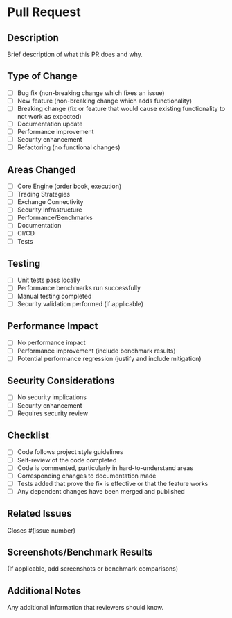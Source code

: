 # Pull Request

## Description
Brief description of what this PR does and why.

## Type of Change
- [ ] Bug fix (non-breaking change which fixes an issue)
- [ ] New feature (non-breaking change which adds functionality)
- [ ] Breaking change (fix or feature that would cause existing functionality to not work as expected)
- [ ] Documentation update
- [ ] Performance improvement
- [ ] Security enhancement
- [ ] Refactoring (no functional changes)

## Areas Changed
- [ ] Core Engine (order book, execution)
- [ ] Trading Strategies
- [ ] Exchange Connectivity
- [ ] Security Infrastructure
- [ ] Performance/Benchmarks
- [ ] Documentation
- [ ] CI/CD
- [ ] Tests

## Testing
- [ ] Unit tests pass locally
- [ ] Performance benchmarks run successfully
- [ ] Manual testing completed
- [ ] Security validation performed (if applicable)

## Performance Impact
- [ ] No performance impact
- [ ] Performance improvement (include benchmark results)
- [ ] Potential performance regression (justify and include mitigation)

## Security Considerations
- [ ] No security implications
- [ ] Security enhancement
- [ ] Requires security review

## Checklist
- [ ] Code follows project style guidelines
- [ ] Self-review of the code completed
- [ ] Code is commented, particularly in hard-to-understand areas
- [ ] Corresponding changes to documentation made
- [ ] Tests added that prove the fix is effective or that the feature works
- [ ] Any dependent changes have been merged and published

## Related Issues
Closes #(issue number)

## Screenshots/Benchmark Results
(If applicable, add screenshots or benchmark comparisons)

## Additional Notes
Any additional information that reviewers should know.
